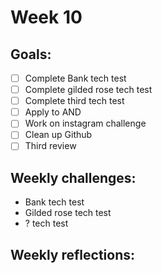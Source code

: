 # Week 10 

## Goals:

* [ ] Complete Bank tech test
* [ ] Complete gilded rose tech test 
* [ ] Complete third tech test
* [ ] Apply to AND
* [ ] Work on instagram challenge
* [ ] Clean up Github
* [ ] Third review 

## Weekly challenges: 

* Bank tech test
* Gilded rose tech test
* ? tech test

## Weekly reflections:

